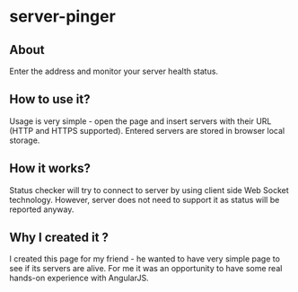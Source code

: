 server-pinger
===================

About
---------
Enter the address and monitor your server health status.

How to use it?
----------------
Usage is very simple - open the page and insert servers with their URL (HTTP and HTTPS supported). Entered servers are stored in browser local storage.

How it works?
-----------------
Status checker will try to connect to server by using client side Web Socket technology. However, server does not need to support it as status will be reported anyway.

Why I created it ?
------------------
I created this page for my friend - he wanted to have very simple page to see if its servers are alive.
For me it was an opportunity to have some real hands-on experience with AngularJS.